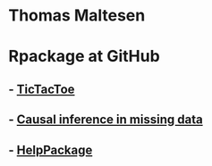 # Thomas Maltesen

# Rpackage at GitHub
## - [TicTacToe](https://github.com/mcl868/TicTacToe/blob/master/README.md)
## - [Causal inference in missing data](https://mcl868.github.io/causalinmisdata/)
## - [HelpPackage](https://github.com/mcl868/HelpPackage/blob/master/README.md)
